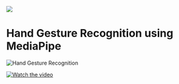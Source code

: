 ![](https://www.loom.com/share/a91b66c1232645ae85e469942f234bb5?sid=2ef96f3f-816f-4954-9386-67a439b86fc7)

# Hand Gesture Recognition using MediaPipe

![Hand Gesture Recognition](https://github.com/baukk/Gesture-Recognition/assets/76152244/52d33d2b-3cff-44c7-b504-a670c5927e67)


[![Watch the video](https://i.stack.imgur.com/Vp2cE.png)](https://youtu.be/vt5fpE0bzSY)
